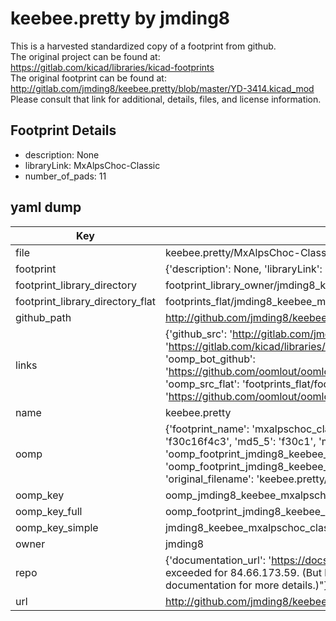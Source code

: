 # keebee.pretty by jmding8  
This is a harvested standardized copy of a footprint from github.  
The original project can be found at:  
https://gitlab.com/kicad/libraries/kicad-footprints  
The original footprint can be found at:
http://gitlab.com/jmding8/keebee.pretty/blob/master/YD-3414.kicad_mod
Please consult that link for additional, details, files, and license information.  
## Footprint Details
* description: None  
* libraryLink: MxAlpsChoc-Classic  
* number_of_pads: 11  
## yaml dump  
| Key | Value |  
| --- | --- |  
| file | keebee.pretty/MxAlpsChoc-Classic.kicad_mod |  
| footprint | {'description': None, 'libraryLink': 'MxAlpsChoc-Classic', 'number_of_pads': 11} |  
| footprint_library_directory | footprint_library_owner/jmding8_keebee.pretty |  
| footprint_library_directory_flat | footprints_flat/jmding8_keebee_mxalpschoc_classic/working |  
| github_path | http://github.com/jmding8/keebee.pretty/blob/master/MxAlpsChoc-Classic.kicad_mod |  
| links | {'github_src': 'http://gitlab.com/jmding8/keebee.pretty/blob/master/YD-3414.kicad_mod', 'github_src_repo': 'https://gitlab.com/kicad/libraries/kicad-footprints', 'oomp_bot': 'footprints/jmding8_keebee_mxalpschoc_classic/working', 'oomp_bot_github': 'https://github.com/oomlout/oomlout_oomp_footprint_bot/tree/main/footprints/jmding8_keebee_mxalpschoc_classic/working', 'oomp_src_flat': 'footprints_flat/footprints_flat/jmding8_keebee_mxalpschoc_classic/working', 'oomp_src_flat_github': 'https://github.com/oomlout/oomlout_oomp_footprint_src/tree/main/footprints_flat/jmding8_keebee_mxalpschoc_classic/working'} |  
| name | keebee.pretty |  
| oomp | {'footprint_name': 'mxalpschoc_classic', 'library_name': 'keebee', 'md5': 'f30c16f4c3dbd44e91a3571f728332c5', 'md5_10': 'f30c16f4c3', 'md5_5': 'f30c1', 'md5_6': 'f30c16', 'oomp_key': 'oomp_jmding8_keebee_mxalpschoc_classic', 'oomp_key_extra': 'oomp_footprint_jmding8_keebee_mxalpschoc_classic', 'oomp_key_full': 'oomp_footprint_jmding8_keebee_mxalpschoc_classic_f30c16', 'oomp_key_simple': 'jmding8_keebee_mxalpschoc_classic', 'original_filename': 'keebee.pretty/MxAlpsChoc-Classic.kicad_mod', 'owner_name': 'jmding8'} |  
| oomp_key | oomp_jmding8_keebee_mxalpschoc_classic |  
| oomp_key_full | oomp_footprint_jmding8_keebee_mxalpschoc_classic |  
| oomp_key_simple | jmding8_keebee_mxalpschoc_classic |  
| owner | jmding8 |  
| repo | {'documentation_url': 'https://docs.github.com/rest/overview/resources-in-the-rest-api#rate-limiting', 'message': "API rate limit exceeded for 84.66.173.59. (But here's the good news: Authenticated requests get a higher rate limit. Check out the documentation for more details.)"} |  
| url | http://github.com/jmding8/keebee.pretty |  

